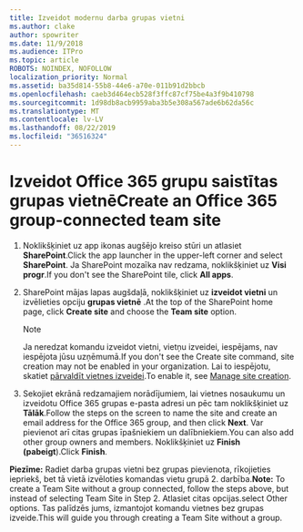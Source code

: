 ```yaml
---
title: Izveidot modernu darba grupas vietni
ms.author: clake
author: spowriter
ms.date: 11/9/2018
ms.audience: ITPro
ms.topic: article
ROBOTS: NOINDEX, NOFOLLOW
localization_priority: Normal
ms.assetid: ba35d814-55b8-44e6-a70e-011b91d2bbcb
ms.openlocfilehash: caeb3d464ecb528f3ffc87cf75be4a3f9b410798
ms.sourcegitcommit: 1d98db8acb9959aba3b5e308a567ade6b62da56c
ms.translationtype: MT
ms.contentlocale: lv-LV
ms.lasthandoff: 08/22/2019
ms.locfileid: "36516324"
---
```

# <a name="create-an-office-365-group-connected-team-site"></a><span data-ttu-id="1e54b-102">Izveidot Office 365 grupu saistītas grupas vietnē</span><span class="sxs-lookup"><span data-stu-id="1e54b-102">Create an Office 365 group-connected team site</span></span>

1. <span data-ttu-id="1e54b-103">Noklikšķiniet uz app ikonas augšējo kreiso stūri un atlasiet **SharePoint**.</span><span class="sxs-lookup"><span data-stu-id="1e54b-103">Click the app launcher in the upper-left corner and select **SharePoint**.</span></span> <span data-ttu-id="1e54b-104">Ja SharePoint mozaīka nav redzama, noklikšķiniet uz **Visi progr**.</span><span class="sxs-lookup"><span data-stu-id="1e54b-104">If you don't see the SharePoint tile, click **All apps**.</span></span>
    
2. <span data-ttu-id="1e54b-105">SharePoint mājas lapas augšdaļā, noklikšķiniet uz **izveidot vietni** un izvēlieties opciju **grupas vietnē** .</span><span class="sxs-lookup"><span data-stu-id="1e54b-105">At the top of the SharePoint home page, click **Create site** and choose the **Team site** option.</span></span> 
    
    > [!NOTE]
    > <span data-ttu-id="1e54b-106">Ja neredzat komandu izveidot vietni, vietņu izveidei, iespējams, nav iespējota jūsu uzņēmumā.</span><span class="sxs-lookup"><span data-stu-id="1e54b-106">If you don't see the Create site command, site creation may not be enabled in your organization.</span></span> <span data-ttu-id="1e54b-107">Lai to iespējotu, skatiet [pārvaldīt vietnes izveidei](https://go.microsoft.com/fwlink/?linkid=2009644).</span><span class="sxs-lookup"><span data-stu-id="1e54b-107">To enable it, see [Manage site creation](https://go.microsoft.com/fwlink/?linkid=2009644).</span></span> 
  
3. <span data-ttu-id="1e54b-108">Sekojiet ekrānā redzamajiem norādījumiem, lai vietnes nosaukumu un izveidotu Office 365 grupas e-pasta adresi un pēc tam noklikšķiniet uz **Tālāk**.</span><span class="sxs-lookup"><span data-stu-id="1e54b-108">Follow the steps on the screen to name the site and create an email address for the Office 365 group, and then click **Next**.</span></span> <span data-ttu-id="1e54b-109">Var pievienot arī citas grupas īpašniekiem un dalībniekiem.</span><span class="sxs-lookup"><span data-stu-id="1e54b-109">You can also add other group owners and members.</span></span> <span data-ttu-id="1e54b-110">Noklikšķiniet uz **Finish (pabeigt**).</span><span class="sxs-lookup"><span data-stu-id="1e54b-110">Click **Finish**.</span></span>
  
 <span data-ttu-id="1e54b-111">**Piezīme:** Radiet darba grupas vietni bez grupas pievienota, rīkojieties iepriekš, bet tā vietā izvēloties komandas vietu grupā 2. darbība.</span><span class="sxs-lookup"><span data-stu-id="1e54b-111">**Note:** To create a Team Site without a group connected, follow the steps above, but instead of selecting Team Site in Step 2.</span></span> <span data-ttu-id="1e54b-112">Atlasiet citas opcijas.</span><span class="sxs-lookup"><span data-stu-id="1e54b-112">select Other options.</span></span> <span data-ttu-id="1e54b-113">Tas palīdzēs jums, izmantojot komandu vietnes bez grupas izveide.</span><span class="sxs-lookup"><span data-stu-id="1e54b-113">This will guide you through creating a Team Site without a group.</span></span> 
    

